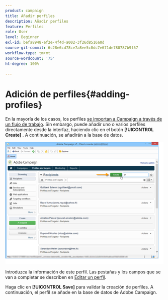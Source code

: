 ```yaml
---
product: campaign
title: Añadir perfiles
description: Añadir perfiles
feature: Perfiles
role: User
level: Beginner
exl-id: befa8948-ef2e-4f4d-a002-3f26d8516a0d
source-git-commit: 6c28e6cd78ce7a8ee5c0dc7e671de780787b9f57
workflow-type: tm+mt
source-wordcount: '75'
ht-degree: 100%

---
```


# Adición de perfiles{#adding-profiles}

En la mayoría de los casos, los perfiles [se importan a Campaign a través de un flujo de trabajo](../../platform/using/import-export-workflows.md). Sin embargo, puede añadir uno o varios perfiles directamente desde la interfaz, haciendo clic en el botón **[!UICONTROL Create]** . A continuación, se añadirán a la base de datos.

![](assets/s_ncs_user_profile_add.png)

Introduzca la información de este perfil. Las pestañas y los campos que se van a completar se describen en [Editar un perfil](../../platform/using/editing-a-profile.md).

Haga clic en **[!UICONTROL Save]** para validar la creación de perfiles. A continuación, el perfil se añade en la base de datos de Adobe Campaign.
